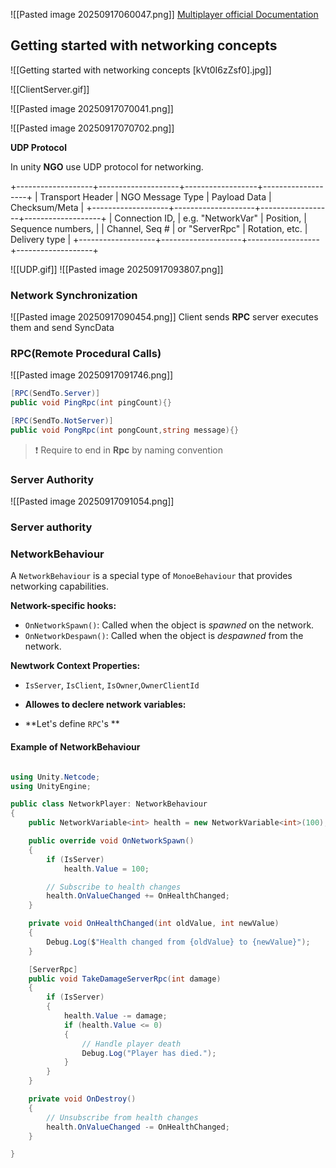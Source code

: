 ![[Pasted image 20250917060047.png]]
[Multiplayer official Documentation](https://docs.unity3d.com/Manual/multiplayer.html)
## Getting started with networking concepts

![[Getting started with networking concepts [kVt0I6zZsf0].jpg]] 


![[ClientServer.gif]]

![[Pasted image 20250917070041.png]]

![[Pasted image 20250917070702.png]]

**UDP Protocol**

In unity **NGO** use UDP protocol for networking. 

+-------------------+--------------------+------------------+-------------------+
| Transport Header  | NGO Message Type   | Payload Data     | Checksum/Meta     |
+-------------------+--------------------+------------------+-------------------+
| Connection ID,    | e.g. "NetworkVar"  | Position,        | Sequence numbers, |
| Channel, Seq #    | or "ServerRpc"     | Rotation, etc.   | Delivery type     |
+-------------------+--------------------+------------------+-------------------+


![[UDP.gif]]
![[Pasted image 20250917093807.png]]
### Network Synchronization 

![[Pasted image 20250917090454.png]]
Client sends **RPC** server executes them and send SyncData 

### RPC(Remote Procedural Calls)

![[Pasted image 20250917091746.png]]

```csharp
[RPC(SendTo.Server)]
public void PingRpc(int pingCount){}

[RPC(SendTo.NotServer)]
public void PongRpc(int pongCount,string message){}
```
> ❗️ Require to end in **Rpc** by naming convention 



### Server Authority
![[Pasted image 20250917091054.png]]
### Server authority
### NetworkBehaviour

A `NetworkBehaviour` is a special type of `MonoeBehaviour` that provides networking capabilities.

**Network-specific hooks:**

- `OnNetworkSpawn()`: Called when the object is *spawned* on the network.
- `OnNetworkDespawn()`: Called when the object is *despawned* from the network.

**Newtwork Context Properties:**

- `IsServer`, `IsClient`, `IsOwner`,`OwnerClientId`

- **Allowes to declere network variables:**
- **Let's define `RPC`'s **

#### Example of NetworkBehaviour

```csharp

using Unity.Netcode;
using UnityEngine;

public class NetworkPlayer: NetworkBehaviour
{
    public NetworkVariable<int> health = new NetworkVariable<int>(100);

    public override void OnNetworkSpawn()
    {
        if (IsServer)
            health.Value = 100;

        // Subscribe to health changes
        health.OnValueChanged += OnHealthChanged;
    }

    private void OnHealthChanged(int oldValue, int newValue)
    {
        Debug.Log($"Health changed from {oldValue} to {newValue}");
    }

    [ServerRpc]
    public void TakeDamageServerRpc(int damage)
    {
        if (IsServer)
        {
            health.Value -= damage;
            if (health.Value <= 0)
            {
                // Handle player death
                Debug.Log("Player has died.");
            }
        }
    }

    private void OnDestroy()
    {
        // Unsubscribe from health changes
        health.OnValueChanged -= OnHealthChanged;
    } 

}

```
